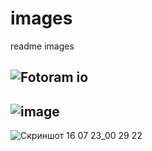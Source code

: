 # images
readme images

![Fotoram io](https://github.com/Binatik/images/assets/47430210/3a87ec04-64aa-4626-9a2c-2d8830b7d632)
--
![image](https://github.com/Binatik/images/assets/47430210/9bac05bb-f2fb-4d7a-82dc-40d9749429d2)
--
![Скриншот 16 07 23_00 29 22](https://github.com/Binatik/images/assets/47430210/3551ed4a-1da2-4000-9ec6-2524a5dcca9f)
